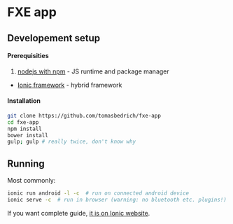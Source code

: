# FXE app

## Developement setup

#### Prerequisities

1. [nodejs with npm](https://nodejs.org/en/download/) - JS runtime and package manager
- [Ionic framework](http://ionicframework.com/getting-started/) - hybrid framework

#### Installation

```bash
git clone https://github.com/tomasbedrich/fxe-app
cd fxe-app
npm install
bower install
gulp; gulp # really twice, don't know why
```

## Running

Most commonly:

```bash
ionic run android -l -c  # run on connected android device
ionic serve -c  # run in browser (warning: no bluetooth etc. plugins!)
```

If you want complete guide, [it is on Ionic website](http://ionicframework.com/docs/guide/testing.html).
